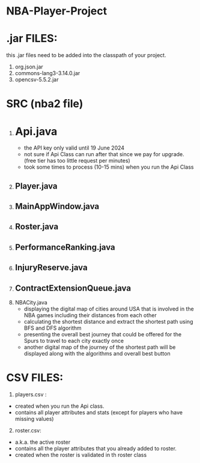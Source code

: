 # NBA-Player-Project
# .jar FILES:
this .jar files need to be added into the classpath of your project.
1. org.json.jar
2. commons-lang3-3.14.0.jar
3. opencsv-5.5.2.jar

# SRC (nba2 file)
1. # Api.java
   - the API key only valid until 19 June 2024
   - not sure if Api Class can run after that since we pay for upgrade.(free tier has too little request per minutes)
   - took some times to process (10-15 mins) when you run the Api Class
2. Player.java
   - 
3. MainAppWindow.java
   - 
4. Roster.java
   - 
5. PerformanceRanking.java
   - 
6. InjuryReserve.java
   -  
7. ContractExtensionQueue.java
   -  
8. NBACity.java
   - displaying the digital map of cities around USA that is involved in the NBA games including their distances from each other
   - calculating the shortest distance and extract the shortest path using BFS and DFS algorithm
   - presenting the overall best journey that could be offered for the Spurs to travel to each city exactly once
   - another digital map of the journey of the shortest path will be displayed along with the algorithms and overall best button
   
# CSV FILES:
1. players.csv :
- created when you run the Api class.
- contains all player attributes and stats (except for players who have missing values)

2. roster.csv:
- a.k.a. the active roster
- contains all the player attributes that you already added to roster.
- created when the roster is validated in th roster class

